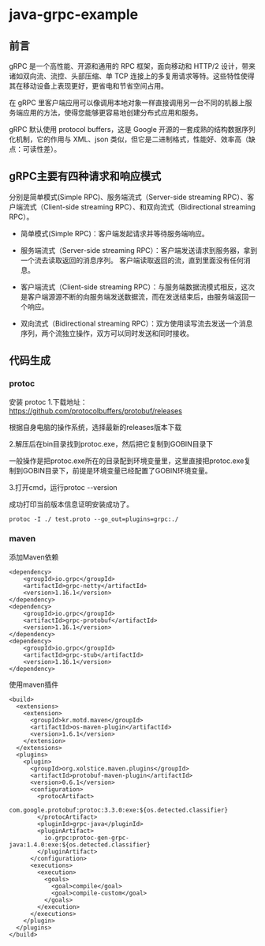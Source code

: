 #  java-grpc-example

## 前言

gRPC 是一个高性能、开源和通用的 RPC 框架，面向移动和 HTTP/2 设计，带来诸如双向流、流控、头部压缩、单 TCP 连接上的多复用请求等特。这些特性使得其在移动设备上表现更好，更省电和节省空间占用。

在 gRPC 里客户端应用可以像调用本地对象一样直接调用另一台不同的机器上服务端应用的方法，使得您能够更容易地创建分布式应用和服务。

gRPC 默认使用 protocol buffers，这是 Google 开源的一套成熟的结构数据序列化机制，它的作用与 XML、json 类似，但它是二进制格式，性能好、效率高（缺点：可读性差）。

## gRPC主要有四种请求和响应模式
分别是简单模式(Simple RPC)、服务端流式（Server-side streaming RPC）、客户端流式（Client-side streaming RPC）、和双向流式（Bidirectional streaming RPC）。

- 简单模式(Simple RPC)：客户端发起请求并等待服务端响应。

- 服务端流式（Server-side streaming RPC）：客户端发送请求到服务器，拿到一个流去读取返回的消息序列。 客户端读取返回的流，直到里面没有任何消息。

- 客户端流式（Client-side streaming RPC）：与服务端数据流模式相反，这次是客户端源源不断的向服务端发送数据流，而在发送结束后，由服务端返回一个响应。

- 双向流式（Bidirectional streaming RPC）：双方使用读写流去发送一个消息序列，两个流独立操作，双方可以同时发送和同时接收。


## 代码生成
### protoc
安装 protoc
1.下载地址：https://github.com/protocolbuffers/protobuf/releases

根据自身电脑的操作系统，选择最新的releases版本下载

2.解压后在bin目录找到protoc.exe，然后把它复制到GOBIN目录下

一般操作是把protoc.exe所在的目录配到环境变量里，这里直接把protoc.exe复制到GOBIN目录下，前提是环境变量已经配置了GOBIN环境变量。

3.打开cmd，运行protoc --version

成功打印当前版本信息证明安装成功了。
```
protoc -I ./ test.proto --go_out=plugins=grpc:./
```
### maven
添加Maven依赖

```
<dependency>
    <groupId>io.grpc</groupId>
    <artifactId>grpc-netty</artifactId>
    <version>1.16.1</version>
</dependency>
<dependency>
    <groupId>io.grpc</groupId>
    <artifactId>grpc-protobuf</artifactId>
    <version>1.16.1</version>
</dependency>
<dependency>
    <groupId>io.grpc</groupId>
    <artifactId>grpc-stub</artifactId>
    <version>1.16.1</version>
</dependency>
```

使用maven插件

```
<build>
  <extensions>
    <extension>
      <groupId>kr.motd.maven</groupId>
      <artifactId>os-maven-plugin</artifactId>
      <version>1.6.1</version>
    </extension>
  </extensions>
  <plugins>
    <plugin>
      <groupId>org.xolstice.maven.plugins</groupId>
      <artifactId>protobuf-maven-plugin</artifactId>
      <version>0.6.1</version>
      <configuration>
        <protocArtifact>
          com.google.protobuf:protoc:3.3.0:exe:${os.detected.classifier}
        </protocArtifact>
        <pluginId>grpc-java</pluginId>
        <pluginArtifact>
          io.grpc:protoc-gen-grpc-java:1.4.0:exe:${os.detected.classifier}
        </pluginArtifact>
      </configuration>
      <executions>
        <execution>
          <goals>
            <goal>compile</goal>
            <goal>compile-custom</goal>
          </goals>
        </execution>
      </executions>
    </plugin>
  </plugins>
</build>
```

